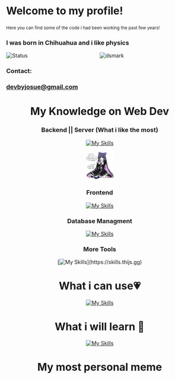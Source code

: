 
<h1>Welcome to my profile!</h1>
<small>Here you can find some of the code i had been working the past few years!</small>

### I was born in Chihuahua and i like physics
![Status](https://img.shields.io/static/v1?label=Status&message=InProgress&color=Green)
<img alt="dsmark" align="right"  height="50%" width="50%" src="https://c.tenor.com/NzrqQHFBVz8AAAAj/kitty-transparent.gif">
### Contact:
### devbyjosue@gmail.com

<div align="center">
  
<h1> My Knowledge on Web Dev</h1>

### Backend || Server (What i like the most)
[![My Skills](https://skills.thijs.gg/icons?i=nodejs,py,linux,ts,cs,django,fastapi,flask)](https://skills.thijs.gg)
<center><img style="width: 15%;height: 15%;" src="./images/finalnoBg.png"></center>

### Frontend
[![My Skills](https://skills.thijs.gg/icons?i=js,html,css,react,tailwind)](https://skills.thijs.gg)

### Database Managment 
[![My Skills](https://skills.thijs.gg/icons?i=mysql,mongo)](https://skills.thijs.gg)

### More Tools
[![My Skills](https://skills.thijs.gg/icons?i=raspberrypi,linux,discord,ps,postman,vscode,)](https://skills.thijs.gg)

<h1>What i can use💗</h1>

[![My Skills](https://skills.thijs.gg/icons?i=js,c,cs,dart,flutter,arduino,androidstudio,figma,java,jquery,kotlin,mongodb,php,postgres,unity)](https://skills.thijs.gg)

<h1> What i will learn 💖 </h1>

[![My Skills](https://skills.thijs.gg/icons?i=py,latex,matlab,julia,mongodb,fastapi,django,js,git,react,tailwind,raspberrypi,cassandra,dotnet,docker)](https://skills.thijs.gg)

<h1>My most personal meme</h1>

  
</div>
